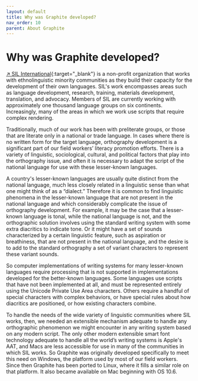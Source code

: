 ```yaml
---
layout: default
title: Why was Graphite developed?
nav_order: 10
parent: About Graphite
---
```


# Why was Graphite developed?

 [&#x2197; SIL International](https://sil.org){:target="_blank"} is a non-profit organization that works with ethnolinguistic minority communities as they build their capacity for the development of their own languages. SIL's work encompasses areas such as language development, research, training, materials development, translation, and advocacy. Members of SIL are currently working with approximately one thousand language groups on six continents. Increasingly, many of the areas in which we work use scripts that require complex rendering.

Traditionally, much of our work has been with preliterate groups, or those that are literate only in a national or trade language. In cases where there is no written form for the target language, orthography development is a significant part of our field workers’ literacy promotion efforts. There is a variety of linguistic, sociological, cultural, and political factors that play into the orthography issue, and often it is necessary to adapt the script of the national language for use with these lesser-known languages.

A country's lesser-known languages are usually quite distinct from the national language, much less closely related in a linguistic sense than what one might think of as a “dialect.” Therefore it is common to find linguistic phenomena in the lesser-known language that are not present in the national language and which considerably complicate the issue of orthography development. For example, it may be the case that a lesser-known language is tonal, while the national language is not, and the orthographic solution involves using the standard writing system with some extra diacritics to indicate tone. Or it might have a set of sounds characterized by a certain linguistic feature, such as aspiration or breathiness, that are not present in the national language, and the desire is to add to the standard orthography a set of variant characters to represent these variant sounds.

So computer implementations of writing systems for many lesser-known languages require processing that is not supported in implementations developed for the better-known languages. Some languages use scripts that have not been implemented at all, and must be represented entirely using the Unicode Private Use Area characters. Others require a handful of special characters with complex behaviors, or have special rules about how diacritics are positioned, or how existing characters combine.

To handle the needs of the wide variety of linguistic communities where SIL works, then, we needed an extensible mechanism adequate to handle any orthographic phenomenon we might encounter in any writing system based on any modern script. The only other modern extensible smart font technology adequate to handle all the world’s writing systems is Apple's AAT, and Macs are less accessible for use in many of the communities in which SIL works. So Graphite was originally developed specifically to meet this need on Windows, the platform used by most of our field workers. Since then Graphite has been ported to Linux, where it fills a similar role on that platform. It also became available on Mac beginning with OS 10.6.